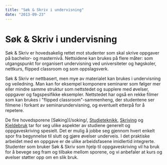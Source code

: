 ```yaml
---
title: "Søk & Skriv i undervisning"
date: "2013-09-23"
---
```


# Søk & Skriv i undervisning

Søk & Skriv er hovedsakelig rettet mot studenter som skal skrive oppgaver på bachelor- og masternivå. Nettsidene kan brukes på flere måter: som utgangspunkt for organisert undervisning ved universiteter og høgskoler, nettkurs, flipped classroom og som oppslagsverk.

Søk & Skriv er nettbasert, men mye av materialet kan brukes i undervisning og veiledning. Man kan for eksempel komponere seminarer som følger mer eller mindre samme struktur som nettstedet og supplere med øvelser, oppgaver og fagspesifikke eksempler. Nettstedet har også en rekke filmer som kan brukes i "flipped classroom"-sammenheng, der studentene ser filmene i forkant av seminarundervisning, og eventuelt etterpå for å repetere. 

De fire hovedsporene [Søking](/soking/, [Studieteknikk](/studieteknikk/), [Skriving](/skriving) og [Kjeldebruk](/kildebruk-og-referanser/) tar for seg ulike aspekter av studiene generelt og oppgaveskriving spesielt. Det er mulig å jobbe seg gjennom hvert enkelt spor fra begynnelse til slutt og gjøre øvelser underveis. I det praktiske arbeidet med en oppgave er de ulike arbeidsfasene imidlertid integrerte. Studenter som bruker Søk & Skriv som hjelp til oppgaveskriving vil ha bruk for å bevege seg fram og tilbake mellom sporene, og vi anbefaler at kurs og øvelser støtter opp om en slik bruk.




